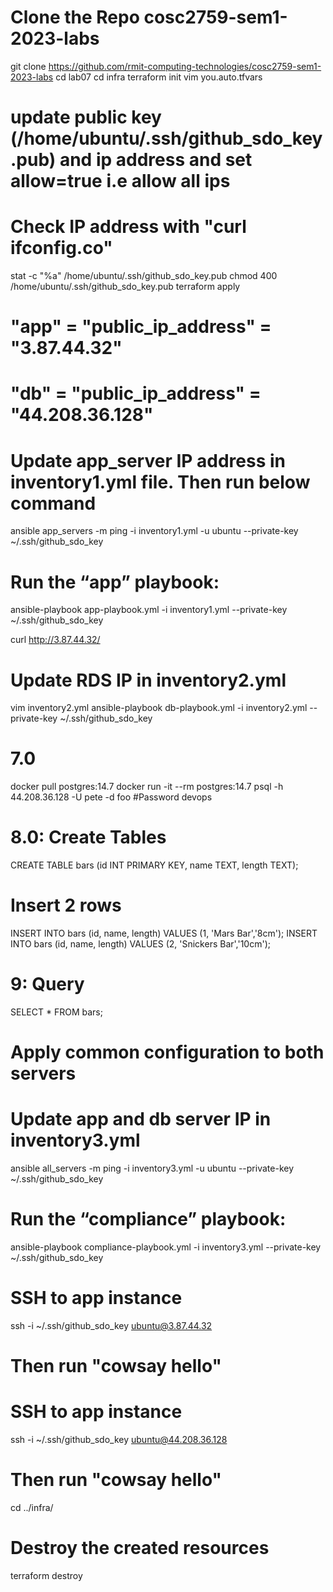 # Clone the Repo cosc2759-sem1-2023-labs
git clone https://github.com/rmit-computing-technologies/cosc2759-sem1-2023-labs
cd lab07
cd infra
terraform init
vim you.auto.tfvars
# update public key (/home/ubuntu/.ssh/github_sdo_key.pub) and ip address and set allow=true i.e allow all ips
# Check IP address with "curl ifconfig.co"
stat -c "%a" /home/ubuntu/.ssh/github_sdo_key.pub
chmod 400 /home/ubuntu/.ssh/github_sdo_key.pub
terraform apply

# "app" = "public_ip_address" = "3.87.44.32"
# "db" = "public_ip_address" = "44.208.36.128"

# Update app_server IP address in inventory1.yml file. Then run below command
ansible app_servers -m ping -i inventory1.yml -u ubuntu --private-key ~/.ssh/github_sdo_key

# Run the “app” playbook:
ansible-playbook app-playbook.yml -i inventory1.yml --private-key ~/.ssh/github_sdo_key

curl http://3.87.44.32/

# Update RDS IP in inventory2.yml
vim inventory2.yml
ansible-playbook db-playbook.yml -i inventory2.yml --private-key ~/.ssh/github_sdo_key

# 7.0
docker pull postgres:14.7
docker run -it --rm postgres:14.7 psql -h 44.208.36.128 -U pete -d foo      #Password devops

# 8.0: Create Tables
CREATE TABLE bars (id INT PRIMARY KEY, name TEXT, length TEXT);

# Insert 2 rows
INSERT INTO bars (id, name, length) VALUES (1, 'Mars Bar','8cm');
INSERT INTO bars (id, name, length) VALUES (2, 'Snickers Bar','10cm');

# 9: Query
SELECT * FROM bars;

# Apply common configuration to both servers

# Update app and db server IP in inventory3.yml
ansible all_servers -m ping -i inventory3.yml -u ubuntu --private-key ~/.ssh/github_sdo_key

# Run the “compliance” playbook:
ansible-playbook compliance-playbook.yml -i inventory3.yml --private-key ~/.ssh/github_sdo_key

# SSH to app instance
ssh -i ~/.ssh/github_sdo_key ubuntu@3.87.44.32
# Then run "cowsay hello"

# SSH to app instance
ssh -i ~/.ssh/github_sdo_key ubuntu@44.208.36.128
# Then run "cowsay hello"

cd ../infra/
# Destroy the created resources
terraform destroy
